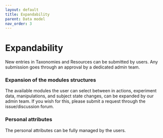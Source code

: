 ```yaml
---
layout: default
title: Expandability
parent: Data model
nav_order: 3
---
```

# Expandability
New entries in Taxonomies and Resources can be submitted by users. Any submission goes through an approval by a dedicated admin team.

### Expansion of the modules structures
The available modules the user can select between in actions, experiment data, manipulations, and subject state changes, can be expanded by our admin team. If you wish for this, please submit a request through the issue/discussion forum. 

### Personal attributes
The personal attributes can be fully managed by the users. 